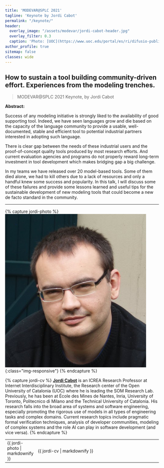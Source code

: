 ```yaml
---
title: 'MODEVAR@SPLC 2021'
tagline: 'Keynote by Jordi Cabot'
permalink: "/keynote/"
header:
  overlay_image: "/assets/modevar/jordi-cabot-header.jpg"
  overlay_filter: 0.3
  caption: 'Photo: [UOC](https://www.uoc.edu/portal/es/ri/difusio-publicacions/noticies/entrevistes/2018/noticia_entrevista_jordi_cabot.html)'
author_profile: true
sitemap: false
classes: wide
---
```


## How to sustain a tool building community-driven effort. Experiences from the modeling trenches.
> MODEVAR@SPLC 2021 Keynote, by Jordi Cabot

**Abstract:**

Success of any modeling initiative is strongly liked to the availability of good supporting tool. Indeed, we have seen languages grow and die based on the capacity of the language community to provide a usable, well-documented, stable and efficient tool to potential industrial partners interested in adopting such language.

There is clear gap between the needs of these industrial users and the proof-of-concept quality tools produced by most research efforts. And current evaluation agencies and programs do not properly reward long-term investment in tool development which makes bridging gap a big challenge.

In my teams we have released over 20 model-based tools. Some of them died alone, we had to kill others due to a lack of resources and only a handful knew some success and popularity. In this talk, I will discuss some of these failures and provide some lessons learned and useful tips for the sustainable development of new modeling tools that could become a new de facto standard in the community.

---

{% capture jordi-photo %} ![Jordi Cabot](/assets/modevar/jordi-cabot.jpg){:class="img-responsive"} {% endcapture %}

{% capture jordi-cv %} [**Jordi Cabot**](https://jordicabot.com/) is an ICREA Research Professor at Internet Interdisciplinary Institute, the Research center of the Open University of Catalonia (UOC) where he is leading the SOM Research Lab. Previously, he has been at École des Mines de Nantes, Inria, University of Toronto, Politecnico di Milano and the Technical University of Catalonia. His research falls into the broad area of systems and software engineering, especially promoting the rigorous use of models in all types of engineering tasks and complex domains. Current research topics include pragmatic formal verification techniques, analysis of developer communities, modeling of complex systems and the role AI can play in software development (and vice versa). {% endcapture %}

<table>
<tr>
  <td width="20%">
  {{ jordi-photo | markdownify }}
  </td>
  <td width="80%">
  {{ jordi-cv | markdownify }}
  </td>  
</tr>
</table>
